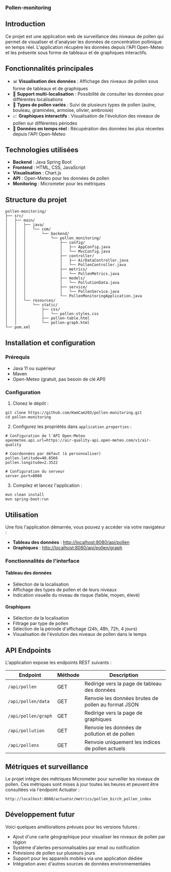 ### Pollen-monitoring

## Introduction

Ce projet est une application web de surveillance des niveaux de pollen qui permet de visualiser et d'analyser les données de concentration pollinique en temps réel. L'application récupère les données depuis l'API Open-Meteo et les présente sous forme de tableaux et de graphiques interactifs.

## Fonctionnalités principales

- 📊 **Visualisation des données** : Affichage des niveaux de pollen sous forme de tableaux et de graphiques
- 📍 **Support multi-localisation** : Possibilité de consulter les données pour différentes localisations
- 🌿 **Types de pollen variés** : Suivi de plusieurs types de pollen (aulne, bouleau, graminées, armoise, olivier, ambroisie)
- 📈 **Graphiques interactifs** : Visualisation de l'évolution des niveaux de pollen sur différentes périodes
- 🔄 **Données en temps réel** : Récupération des données les plus récentes depuis l'API Open-Meteo


## Technologies utilisées

- **Backend** : Java Spring Boot
- **Frontend** : HTML, CSS, JavaScript
- **Visualisation** : Chart.js
- **API** : Open-Meteo pour les données de pollen
- **Monitoring** : Micrometer pour les métriques


## Structure du projet

```plaintext
pollen-monitoring/
├── src/
│   ├── main/
│   │   ├── java/
│   │   │   └── com/
│   │   │       └── backend/
│   │   │           └── pollen_monitoring/
│   │   │               ├── config/
│   │   │               │   ├── AppConfig.java
│   │   │               │   └── MvcConfig.java
│   │   │               ├── controller/
│   │   │               │   ├── AirDataController.java
│   │   │               │   └── PollenController.java
│   │   │               ├── metrics/
│   │   │               │   └── PollenMetrics.java
│   │   │               ├── models/
│   │   │               │   └── PollutionData.java
│   │   │               ├── service/
│   │   │               │   └── PollenService.java
│   │   │               └── PollenMonitoringApplication.java
│   │   └── resources/
│   │       └── static/
│   │           ├── css/
│   │           │   └── pollen-styles.css
│   │           ├── pollen-table.html
│   │           └── pollen-graph.html
└── pom.xml
```

## Installation et configuration

### Prérequis

- Java 11 ou supérieur
- Maven
- Open-Meteo (gratuit, pas besoin de clé API)


### Configuration

1. Clonez le dépôt :

```shellscript
git clone https://github.com/HamCam203/pollen-monitoring.git
cd pollen-monitoring
```


2. Configurez les propriétés dans `application.properties` :

```plaintext
# Configuration de l'API Open-Meteo
openmeteo.api.url=https://air-quality-api.open-meteo.com/v1/air-quality

# Coordonnées par défaut (à personnaliser)
pollen.latitude=48.8566
pollen.longitude=2.3522

# Configuration du serveur
server.port=8080
```


3. Compilez et lancez l'application :

```shellscript
mvn clean install
mvn spring-boot:run
```




## Utilisation

Une fois l'application démarrée, vous pouvez y accéder via votre navigateur :

- **Tableau des données** : [http://localhost:8080/api/pollen](http://localhost:8080/api/pollen)
- **Graphiques** : [http://localhost:8080/api/pollen/graph](http://localhost:8080/api/pollen/graph)


### Fonctionnalités de l'interface

#### Tableau des données

- Sélection de la localisation
- Affichage des types de pollen et de leurs niveaux
- Indication visuelle du niveau de risque (faible, moyen, élevé)


#### Graphiques

- Sélection de la localisation
- Filtrage par type de pollen
- Sélection de la période d'affichage (24h, 48h, 72h, 4 jours)
- Visualisation de l'évolution des niveaux de pollen dans le temps


## API Endpoints

L'application expose les endpoints REST suivants :

| Endpoint | Méthode | Description
|-----|-----|-----
| `/api/pollen` | GET | Redirige vers la page de tableau des données
| `/api/pollen/data` | GET | Renvoie les données brutes de pollen au format JSON
| `/api/pollen/graph` | GET | Redirige vers la page de graphiques
| `/api/pollution` | GET | Renvoie les données de pollution et de pollen
| `/api/pollens` | GET | Renvoie uniquement les indices de pollen actuels


## Métriques et surveillance

Le projet intègre des métriques Micrometer pour surveiller les niveaux de pollen. Ces métriques sont mises à jour toutes les heures et peuvent être consultées via l'endpoint Actuator :

```plaintext
http://localhost:8080/actuator/metrics/pollen_birch_pollen_index
```

## Développement futur

Voici quelques améliorations prévues pour les versions futures :

- Ajout d'une carte géographique pour visualiser les niveaux de pollen par région
- Système d'alertes personnalisables par email ou notification
- Prévisions de pollen sur plusieurs jours
- Support pour les appareils mobiles via une application dédiée
- Intégration avec d'autres sources de données environnementales
